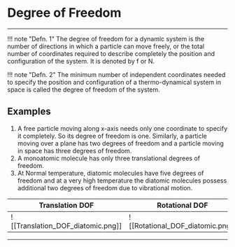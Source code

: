 # Degree of Freedom
---
!!! note "Defn. 1"
	The degree of freedom for a dynamic system is the number of directions in which a particle can move freely, or the total number of coordinates required to describe completely the position and configuration of the system. It is denoted by f or N.

!!! note "Defn. 2"
	The minimum number of independent coordinates needed to specify the position and configuration of a thermo-dynamical system in space is called the degree of freedom of the system.

## Examples
1. A free particle moving along x-axis needs only one coordinate to specify it completely. So its degree of freedom is one. Similarly, a particle moving over a plane has two degrees of freedom and a particle moving in space has three degrees of freedom.
2. A monoatomic molecule has only three translational degrees of freedom.
3. At Normal temperature, diatomic molecules have five degrees of freedom and at a very high temperature the diatomic molecules possess additional two degrees of freedom due to vibrational motion.

| Translation DOF                      | Rotational DOF                       | Vibrational DOF                                     |
| ------------------------------------ | ------------------------------------ | ------------------------------------ |
| ![[Translation_DOF_diatomic.png]] | ![[Rotational_DOF_diatomic.png]] | ![[Vibrational_DOF_diatomic.png]] |

---
